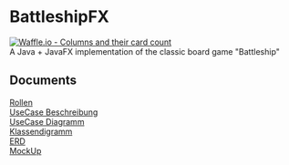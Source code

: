 # BattleshipFX
[![Waffle.io - Columns and their card count](https://badge.waffle.io/linosteiner/BattleshipFX.svg?columns=all&style=flat-square)](https://waffle.io/linosteiner/BattleshipFX)  
A Java + JavaFX implementation of the classic board game "Battleship"


## Documents  
[Rollen](https://docs.google.com/document/d/1Sh871zfsczDs9OGPXrVlulGIMx1W1w5X75nxTE9PmdY/edit?usp=sharing
"Wer wann welche Rolle hat")  
[UseCase Beschreibung](https://docs.google.com/document/d/10ijdML6Y6XOtydqBtZ_nphd_b47O7SOK_iY8Vwr1NCI/edit?usp=sharing
"Beschreibung zu den Use Cases")  
[UseCase Diagramm](https://drive.google.com/file/d/199WMOtVvBNjvwDS5SWq2u4UJc7dVKH8c/view?usp=sharing
"Use Case Diagramm")  
[Klassendigramm](https://drive.google.com/file/d/1VjvlcC0vA4dkV-ipR0O46TYg3VcLP83A/view?usp=sharing
"Klassendigramm")  
[ERD](https://drive.google.com/file/d/1Oz3okvbsUxKfbUM4B62lISFKIi_pR83n/view?usp=sharing
"ERD")  
[MockUp](https://drive.google.com/file/d/1zKFQt4EhCSTsOf8Va0BJV5vuaBUDqKRR/view?usp=sharing
"MockUp")





